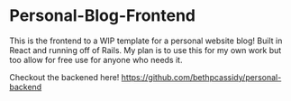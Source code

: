 # Personal-Blog-Frontend

This is the frontend to a WIP template for a personal website blog!
Built in React and running off of Rails.
My plan is to use this for my own work but too allow for free use for anyone who needs it.

Checkout the backened here! https://github.com/bethpcassidy/personal-backend
